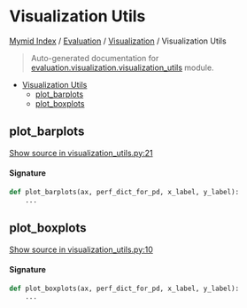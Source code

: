 # Visualization Utils

[Mymid Index](../../README.md#mymid-index) /
[Evaluation](../index.md#evaluation) /
[Visualization](./index.md#visualization) /
Visualization Utils

> Auto-generated documentation for [evaluation.visualization.visualization_utils](https://github.com/enricobu96/myMID/blob/main/evaluation/visualization/visualization_utils.py) module.

- [Visualization Utils](#visualization-utils)
  - [plot_barplots](#plot_barplots)
  - [plot_boxplots](#plot_boxplots)

## plot_barplots

[Show source in visualization_utils.py:21](https://github.com/enricobu96/myMID/blob/main/evaluation/visualization/visualization_utils.py#L21)

#### Signature

```python
def plot_barplots(ax, perf_dict_for_pd, x_label, y_label):
    ...
```



## plot_boxplots

[Show source in visualization_utils.py:10](https://github.com/enricobu96/myMID/blob/main/evaluation/visualization/visualization_utils.py#L10)

#### Signature

```python
def plot_boxplots(ax, perf_dict_for_pd, x_label, y_label):
    ...
```


